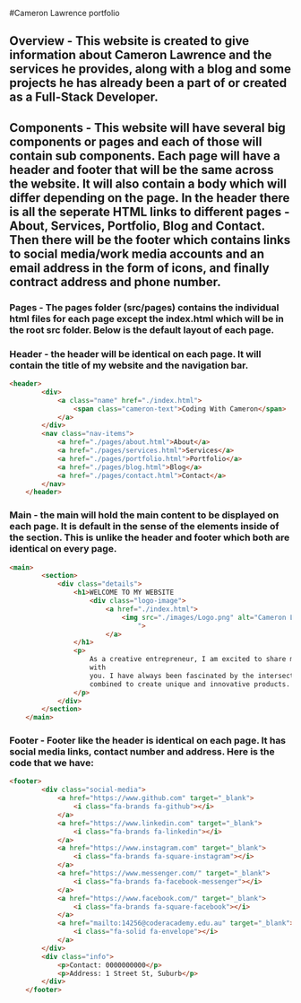 #Cameron Lawrence portfolio

## Overview - This website is created to give information about Cameron Lawrence and the services he provides, along with a blog and some projects he has already been a part of or created as a Full-Stack Developer.

## Components - This website will have several big components or pages and each of those will contain sub components. Each page will have a header and footer that will be the same across the website. It will also contain a body which will differ depending on the page. In the header there is all the seperate HTML links to different pages - About, Services, Portfolio, Blog and Contact. Then there will be the footer which contains links to social media/work media accounts and an email address in the form of icons, and finally contract address and phone number.

### Pages - The pages folder (src/pages) contains the individual html files for each page except the index.html which will be in the root src folder. Below is the default layout of each page.

### Header - the header will be identical on each page. It will contain the title of my website and the navigation bar. 

```html
<header>
        <div>
            <a class="name" href="./index.html">
                <span class="cameron-text">Coding With Cameron</span>
            </a>
        </div>
        <nav class="nav-items">
            <a href="./pages/about.html">About</a>
            <a href="./pages/services.html">Services</a>
            <a href="./pages/portfolio.html">Portfolio</a>
            <a href="./pages/blog.html">Blog</a>
            <a href="./pages/contact.html">Contact</a>
        </nav>
    </header>
```

### Main - the main will hold the main content to be displayed on each page. It is default in the sense of the elements inside of the section. This is unlike the header and footer which both are identical on every page.
```html
<main>
        <section>
            <div class="details">
                <h1>WELCOME TO MY WEBSITE
                    <div class="logo-image">
                        <a href="./index.html">
                            <img src="./images/Logo.png" alt="Cameron Lawrence Logo" width="400px" height="400
                                ">
                        </a>
                </h1>
                <p>
                    As a creative entrepreneur, I am excited to share my passion for coding, photography, and art
                    with
                    you. I have always been fascinated by the intersection of these disciplines and how they can be
                    combined to create unique and innovative products.
                </p>
            </div>
        </section>
    </main>
```

### Footer - Footer like the header is identical on each page. It has social media links, contact number and address. Here is the code that we have:
```html
<footer>
        <div class="social-media">
            <a href="https://www.github.com" target="_blank">
                <i class="fa-brands fa-github"></i>
            </a>
            <a href="https://www.linkedin.com" target="_blank">
                <i class="fa-brands fa-linkedin"></i>
            </a>
            <a href="https://www.instagram.com" target="_blank">
                <i class="fa-brands fa-square-instagram"></i>
            </a>
            <a href="https://www.messenger.com/" target="_blank">
                <i class="fa-brands fa-facebook-messenger"></i>
            </a>
            <a href="https://www.facebook.com/" target="_blank">
                <i class="fa-brands fa-square-facebook"></i>
            </a>
            <a href="mailto:14256@coderacademy.edu.au" target="_blank">
                <i class="fa-solid fa-envelope"></i>
            </a>
        </div>
        <div class="info">
            <p>Contact: 0000000000</p>
            <p>Address: 1 Street St, Suburb</p>
        </div>
    </footer>
```